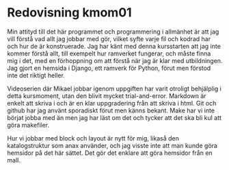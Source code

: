 ---
---
Redovisning kmom01
=========================

Min attityd till det här programmet och programmering i allmänhet är att jag vill förstå vad allt jag jobbar med gör, vilket syfte varje fil och kodrad har och hur de är konstruerade. Jag har känt med denna kursstarten att jag inte kommer förstå allt, till exempelt hur ramverket fungerar, och måste finna mig i det, med en förhoppning om att förstå när jag är klar med utbildningen. Jag gjort en hemsida i Django, ett ramverk för Python, förut men förstod inte det riktigt heller.

Videoserien där Mikael jobbar igenom uppgiften har varit otroligt behjälplig i detta kursmoment, utan den blivit mycket trial-and-error.
Markdown är enkelt att skriva i och är en klar uppgradering från att skriva i html. Git och github har jag använt sporadiskt förut men känns bekant. Make har vi inte börjat jobba med än men jag har läst om det och tycker att det ska bli kul att göra makefiler.

Hur vi jobbar med block och layout är nytt för mig, likaså den katalogstruktur som anax använder, och jag visste inte att man kunde göra hemsidor på det här sättet. Det gör det enklare att göra hemsidor från en mall.
